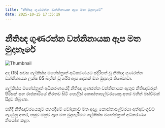 ```yaml
---
title: "නීතිඥ ගුණරත්න වන්නිනායක ඇප මත මුදාහැරේ"
date: 2025-10-15 17:35:19
---
```


# නීතිඥ ගුණරත්න වන්නිනායක ඇප මත මුදාහැරේ

![Thumbnail](https://helakuru.sgp1.cdn.digitaloceanspaces.com/esana/images/lib/gunarathne-wanninayake-archived.jpg)

අද (15) සවස ගල්කිස්ස මහේස්ත්‍රාත් අධිකරණයට ඉදිරිපත් වූ නීතිඥ ගුණරත්න වන්නිනායක ලක්ෂ 05 බැගින් වූ ශරීර ඇප දෙකක් මත මුදාහැර තිබෙනවා.

ගල්කිස්ස මහේස්ත්‍රාත් අධිකරණයේදී නීතිඥ ගුණරත්න වන්නිනායක ඇතුළු නීතිඥවරුන් පිරිසක් සහ රාජකාරියේ නිරතව සිටි පොලිස් කොස්තාපල්වරයෙකු අතර බහින් බස්වීමක් සිදුව තිබුණා.

එහිදී නීතිඥවරයෙකුට පහරදීමේ චෝදනාව මත අදාළ කොස්තාපල්වරයා අත්අඩංගුවට ගැණුනු අතර, පසුව ඔහුව ඇප මත මුදාහැරීමට ගල්කිස්ස මහේස්ත්‍රාත් අධිකරණය නියෝග කළා.

